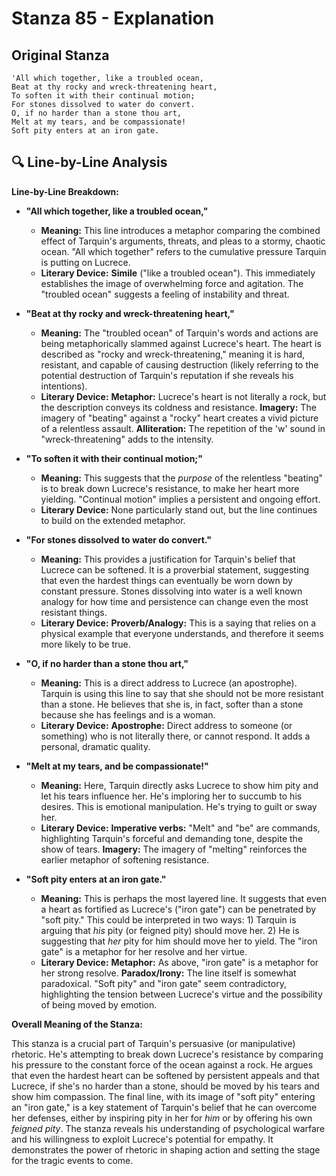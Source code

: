 # Stanza 85 - Explanation

## Original Stanza
```
'All which together, like a troubled ocean,
Beat at thy rocky and wreck-threatening heart,
To soften it with their continual motion;
For stones dissolved to water do convert.
O, if no harder than a stone thou art,
Melt at my tears, and be compassionate!
Soft pity enters at an iron gate.
```

## 🔍 Line-by-Line Analysis
**Line-by-Line Breakdown:**

*   **"All which together, like a troubled ocean,"**

    *   **Meaning:** This line introduces a metaphor comparing the combined effect of Tarquin's arguments, threats, and pleas to a stormy, chaotic ocean. "All which together" refers to the cumulative pressure Tarquin is putting on Lucrece.
    *   **Literary Device:** **Simile** ("like a troubled ocean"). This immediately establishes the image of overwhelming force and agitation. The "troubled ocean" suggests a feeling of instability and threat.

*   **"Beat at thy rocky and wreck-threatening heart,"**

    *   **Meaning:** The "troubled ocean" of Tarquin's words and actions are being metaphorically slammed against Lucrece's heart. The heart is described as "rocky and wreck-threatening," meaning it is hard, resistant, and capable of causing destruction (likely referring to the potential destruction of Tarquin's reputation if she reveals his intentions).
    *   **Literary Device:** **Metaphor:** Lucrece's heart is not literally a rock, but the description conveys its coldness and resistance. **Imagery:** The imagery of "beating" against a "rocky" heart creates a vivid picture of a relentless assault. **Alliteration:** The repetition of the 'w' sound in "wreck-threatening" adds to the intensity.

*   **"To soften it with their continual motion;"**

    *   **Meaning:** This suggests that the *purpose* of the relentless "beating" is to break down Lucrece's resistance, to make her heart more yielding. "Continual motion" implies a persistent and ongoing effort.
    *   **Literary Device:** None particularly stand out, but the line continues to build on the extended metaphor.

*   **"For stones dissolved to water do convert."**

    *   **Meaning:** This provides a justification for Tarquin's belief that Lucrece can be softened. It is a proverbial statement, suggesting that even the hardest things can eventually be worn down by constant pressure. Stones dissolving into water is a well known analogy for how time and persistence can change even the most resistant things.
    *   **Literary Device:** **Proverb/Analogy:** This is a saying that relies on a physical example that everyone understands, and therefore it seems more likely to be true.

*   **"O, if no harder than a stone thou art,"**

    *   **Meaning:** This is a direct address to Lucrece (an apostrophe). Tarquin is using this line to say that she should not be more resistant than a stone. He believes that she is, in fact, softer than a stone because she has feelings and is a woman.
    *   **Literary Device:** **Apostrophe:** Direct address to someone (or something) who is not literally there, or cannot respond. It adds a personal, dramatic quality.

*   **"Melt at my tears, and be compassionate!"**

    *   **Meaning:** Here, Tarquin directly asks Lucrece to show him pity and let his tears influence her. He's imploring her to succumb to his desires. This is emotional manipulation. He's trying to guilt or sway her.
    *   **Literary Device:** **Imperative verbs:** "Melt" and "be" are commands, highlighting Tarquin's forceful and demanding tone, despite the show of tears. **Imagery:** The imagery of "melting" reinforces the earlier metaphor of softening resistance.

*   **"Soft pity enters at an iron gate."**

    *   **Meaning:** This is perhaps the most layered line. It suggests that even a heart as fortified as Lucrece's ("iron gate") can be penetrated by "soft pity." This could be interpreted in two ways: 1) Tarquin is arguing that *his* pity (or feigned pity) should move her. 2) He is suggesting that *her* pity for him should move her to yield. The "iron gate" is a metaphor for her resolve and her virtue.
    *   **Literary Device:** **Metaphor:** As above, "iron gate" is a metaphor for her strong resolve. **Paradox/Irony:** The line itself is somewhat paradoxical. "Soft pity" and "iron gate" seem contradictory, highlighting the tension between Lucrece's virtue and the possibility of being moved by emotion.

**Overall Meaning of the Stanza:**

This stanza is a crucial part of Tarquin's persuasive (or manipulative) rhetoric. He's attempting to break down Lucrece's resistance by comparing his pressure to the constant force of the ocean against a rock. He argues that even the hardest heart can be softened by persistent appeals and that Lucrece, if she's no harder than a stone, should be moved by his tears and show him compassion. The final line, with its image of "soft pity" entering an "iron gate," is a key statement of Tarquin's belief that he can overcome her defenses, either by inspiring pity in her for *him* or by offering his own *feigned pity*. The stanza reveals his understanding of psychological warfare and his willingness to exploit Lucrece's potential for empathy. It demonstrates the power of rhetoric in shaping action and setting the stage for the tragic events to come.
